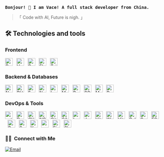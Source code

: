 <pre><strong>Bonjour! 🥖 I am Vace! A full stack developer from China. </strong></pre> 

> 「 Code with AI, Future is nigh. 」

## 🛠  Technologies and tools

### Frontend
[<img src="https://img.shields.io/badge/React-282C34?logo=react&logoColor=61DAFB" alt="React" title="React" height="25" />][tech_tools_anchor]
&nbsp;
[<img src="https://img.shields.io/badge/Vue.js-282C34?logo=vue.js&logoColor=4FC08D" alt="Vue.js" title="Vue.js" height="25" />][tech_tools_anchor]
&nbsp;
[<img src="https://img.shields.io/badge/React%20Native-282C34?logo=react&logoColor=61DAFB" alt="React Native" title="React Native" height="25" />][tech_tools_anchor]
&nbsp;
[<img src="https://img.shields.io/badge/Electron-282C34?logo=electron&logoColor=47848F" alt="Electron" title="Electron" height="25" />][tech_tools_anchor]
&nbsp;
[<img src="https://img.shields.io/badge/Tailwind%20CSS-282C34?logo=tailwind-css&logoColor=06B6D4" alt="Tailwind CSS" title="Tailwind CSS" height="25" />][tech_tools_anchor]

### Backend & Databases
[<img src="https://img.shields.io/badge/Node.js-282C34?logo=node.js&logoColor=339933" alt="Node.js" title="Node.js" height="25" />][tech_tools_anchor]
&nbsp;
[<img src="https://img.shields.io/badge/PHP-282C34?logo=php&logoColor=777BB4" alt="PHP" title="PHP" height="25" />][tech_tools_anchor]
&nbsp;
[<img src="https://img.shields.io/badge/Express-282C34?logo=express&logoColor=000000" alt="Express" title="Express" height="25" />][tech_tools_anchor]
&nbsp;
[<img src="https://img.shields.io/badge/NestJS-282C34?logo=nestjs&logoColor=E0234E" alt="NestJS" title="NestJS" height="25" />][tech_tools_anchor]
&nbsp;
[<img src="https://img.shields.io/badge/Laravel-282C34?logo=laravel&logoColor=FF2D20" alt="Laravel" title="Laravel" height="25" />][tech_tools_anchor]
&nbsp;
[<img src="https://img.shields.io/badge/MySQL-282C34?logo=mysql&logoColor=4479A1" alt="MySQL" title="MySQL" height="25" />][tech_tools_anchor]
&nbsp;
[<img src="https://img.shields.io/badge/PostgreSQL-282C34?logo=postgresql&logoColor=4169E1" alt="PostgreSQL" title="PostgreSQL" height="25" />][tech_tools_anchor]
&nbsp;
[<img src="https://img.shields.io/badge/SQLite-282C34?logo=sqlite&logoColor=003B57" alt="SQLite" title="SQLite" height="25" />][tech_tools_anchor]
&nbsp;
[<img src="https://img.shields.io/badge/MongoDB-282C34?logo=mongodb&logoColor=47A248" alt="MongoDB" title="MongoDB" height="25" />][tech_tools_anchor]
&nbsp;
[<img src="https://img.shields.io/badge/Redis-282C34?logo=redis&logoColor=DC382D" alt="Redis" title="Redis" height="25" />][tech_tools_anchor]

### DevOps & Tools
[<img src="https://img.shields.io/badge/Python-282C34?logo=python&logoColor=2496ED" alt="python" title="Python" height="25" />][tech_tools_anchor]
&nbsp;
[<img src="https://img.shields.io/badge/Docker-282C34?logo=docker&logoColor=2496ED" alt="Docker" title="Docker" height="25" />][tech_tools_anchor]
&nbsp;
[<img src="https://img.shields.io/badge/CI/CD-282C34?logo=Devbox&logoColor=006D94" alt="CI/CD" title="CI/CD" height="25" />][tech_tools_anchor]
&nbsp;
[<img src="https://img.shields.io/badge/NGINX-282C34?logo=nginx&logoColor=009639" alt="NGINX" title="NGINX" height="25" />][tech_tools_anchor]
&nbsp;
[<img src="https://img.shields.io/badge/Git-282C34?logo=git&logoColor=F05032" alt="Git" title="Git" height="25" />][tech_tools_anchor]
&nbsp;
[<img src="https://img.shields.io/badge/SASS-282C34?logo=sass&logoColor=CC6699" alt="SASS" title="SASS" height="25" />][tech_tools_anchor]
&nbsp;
[<img src="https://img.shields.io/badge/Less-282C34?logo=less&logoColor=FFFFFF" alt="Less" title="Less" height="25" />][tech_tools_anchor]
&nbsp;
[<img src="https://img.shields.io/badge/Jest-282C34?logo=jest&logoColor=C21325" alt="Jest" title="Jest" height="25" />][tech_tools_anchor]
&nbsp;
[<img src="https://img.shields.io/badge/Vitest-282C34?logo=vitest&logoColor=00C5A0" alt="Vitest" title="Vitest" height="25" />][tech_tools_anchor]
&nbsp;
[<img src="https://img.shields.io/badge/Webpack-282C34?logo=webpack&logoColor=8DD6F9" alt="Webpack" title="Webpack" height="25" />][tech_tools_anchor]
&nbsp;
[<img src="https://img.shields.io/badge/Vite-282C34?logo=vite&logoColor=646CFF" alt="Vite" title="Vite" height="25" />][tech_tools_anchor]
&nbsp;
[<img src="https://img.shields.io/badge/Rollup-282C34?logo=rollup.js&logoColor=EC4A3A" alt="Rollup" title="Rollup" height="25" />][tech_tools_anchor]
&nbsp;
[<img src="https://img.shields.io/badge/Socket.io-282C34?logo=socket.io&logoColor=010001" alt="Socket.io" title="Socket.io" height="25" />][tech_tools_anchor]
&nbsp;
[<img src="https://img.shields.io/badge/ESLint-282C34?logo=eslint&logoColor=4B32C3" alt="ESLint" title="ESLint" height="25" />][tech_tools_anchor]
&nbsp;
[<img src="https://img.shields.io/badge/PWA-282C34?logo=PWA&logoColor=0288D1" alt="PWA" title="PWA" height="25" />][tech_tools_anchor]
&nbsp;
[<img src="https://img.shields.io/badge/Swagger-282C34?logo=swagger&logoColor=85EA2D" alt="Swagger" title="Swagger" height="25" />][tech_tools_anchor]
&nbsp;
[<img src="https://img.shields.io/badge/Yarn-282C34?logo=yarn&logoColor=2C8EBB" alt="Yarn" title="Yarn" height="25" />][tech_tools_anchor]
&nbsp;
[<img src="https://img.shields.io/badge/pnpm-282C34?logo=pnpm&logoColor=F7B93E" alt="pnpm" title="pnpm" height="25" />][tech_tools_anchor]
&nbsp;
[<img src="https://img.shields.io/badge/Figma-282C34?logo=figma&logoColor=F24E1E" alt="Figma" title="Figma" height="25" />][tech_tools_anchor]
&nbsp;
[<img src="https://img.shields.io/badge/Sketch-282C34?logo=sketch&logoColor=F7B500" alt="Sketch" title="Sketch" height="25" />][tech_tools_anchor]

[tech_tools_anchor]: #--

### 🤝🏻 &nbsp;Connect with Me
<a href="mailto:goovace@gmail.com"><img alt="Email" src="https://img.shields.io/badge/Email-goovace@gmail.com-blue?style=flat-square&logo=gmail"></a>
